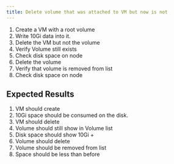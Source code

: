 ```yaml
---
title: Delete volume that was attached to VM but now is not
---
```

1. Create a VM with a root volume
1. Write 10Gi data into it.
1. Delete the VM but not the volume
1. Verify Volume still exists
1. Check disk space on node
1. Delete the volume
1. Verify that volume is removed from list
1. Check disk space on node

## Expected Results
1. VM should create
1. 10Gi space should be consumed on the disk.
1. VM should delete
1. Volume should still show in Volume list
1. Disk space should show 10Gi + 
1. Volume should delete
1. Volume should be removed from list
1. Space should be less than before